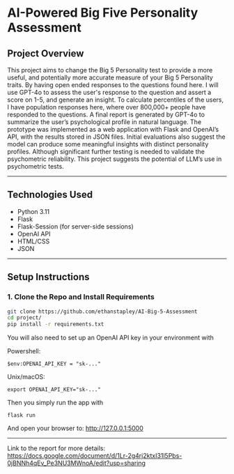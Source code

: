 # AI-Powered Big Five Personality Assessment

## Project Overview

This project aims to change the Big 5 Personality test to provide a more useful, and potentially more accurate measure of your Big 5 Personality traits. By having open ended responses to the questions found here. I will use GPT-4o to assess the user's response to the question and assert a score on 1-5, and generate an insight. To calculate percentiles of the users, I have population responses here, where over 800,000+ people have responded to the questions. A final report is generated by GPT-4o to summarize the user’s psychological profile in natural language. The prototype was implemented as a web application with Flask and OpenAI’s API, with the results stored in JSON files. Initial evaluations also suggest the model can produce some meaningful insights with distinct personality profiles. Although significant further testing is needed to validate the psychometric reliability. This project suggests the potential of LLM’s use in psychometric tests.

---

## Technologies Used

- Python 3.11
- Flask 
- Flask-Session (for server-side sessions)
- OpenAI API 
- HTML/CSS 
- JSON 

---

## Setup Instructions

### 1. Clone the Repo and Install Requirements

```bash
git clone https://github.com/ethanstapley/AI-Big-5-Assessment
cd project/
pip install -r requirements.txt
```
You will also need to set up an OpenAI API key in your environment with

Powershell:
```
$env:OPENAI_API_KEY = "sk-..."
```
Unix/macOS:
```
export OPENAI_API_KEY="sk-..."
```
Then you simply run the app with 
```
flask run
```
And open your browser to: http://127.0.0.1:5000

---

Link to the report for more details:
https://docs.google.com/document/d/1Lr-2g4rj2ktxI31l5Pbs-0jBNNh4qEv_Pe3NU3MWnoA/edit?usp=sharing
